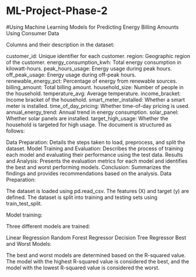 # ML-Project-Phase-2

#Using Machine Learning Models for Predicting Energy Billing Amounts Using Consumer Data

Columns and their description in the dataset:

customer_id: Unique identifier for each customer.
region: Geographic region of the customer.
energy_consumption_kwh: Total energy consumption in kilowatt-hours.
peak_hours_usage: Energy usage during peak hours.
off_peak_usage: Energy usage during off-peak hours.
renewable_energy_pct: Percentage of energy from renewable sources.
billing_amount: Total billing amount.
household_size: Number of people in the household.
temperature_avg: Average temperature.
income_bracket: Income bracket of the household.
smart_meter_installed: Whether a smart meter is installed.
time_of_day_pricing: Whether time-of-day pricing is used.
annual_energy_trend: Annual trend in energy consumption.
solar_panel: Whether solar panels are installed.
target_high_usage: Whether the household is targeted for high usage.
The document is structured as follows:

Data Preparation: Details the steps taken to load, preprocess, and split the dataset.
Model Training and Evaluation: Describes the process of training each model and evaluating their performance using the test data.
Results and Analysis: Presents the evaluation metrics for each model and identifies the best and worst performing models.
Conclusion: Summarizes the findings and provides recommendations based on the analysis.
Data Preparation:

The dataset is loaded using pd.read_csv. The features (X) and target (y) are defined. The dataset is split into training and testing sets using train_test_split.

Model training:

Three different models are trained:

Linear Regression
Random Forest Regressor
Decision Tree Regressor
Best and Worst Models:

The best and worst models are determined based on the R-squared value. The model with the highest R-squared value is considered the best, and the model with the lowest R-squared value is considered the worst.
